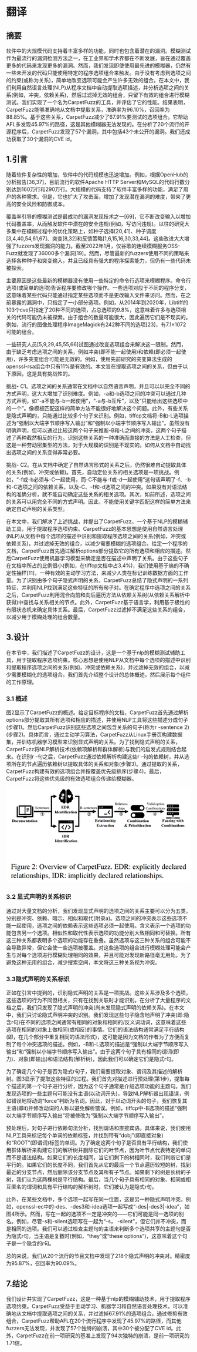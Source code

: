 
# 翻译
## 摘要
软件中的大规模代码支持着丰富多样的功能，同时也包含着潜在的漏洞。模糊测试作为最流行的漏洞检测方法之一，在工业界和学术界都在不断发展，旨在通过覆盖更多的代码来发现更多的漏洞。然而，我们发现即使使用最先进的模糊器，仍然有一些未开发的代码只能使用特定的程序选项组合来触发。由于没有考虑到选项之间的约束(或称为关系)，简单地改变选项可能会产生许多无效的组合。在本文中，我们利用自然语言处理(NLP)从程序文档中自动提取选项描述，并分析选项之间的关系(例如，冲突，依赖关系)，然后过滤掉无效的组合，只留下有效的组合进行模糊测试。我们实现了一个名为CarpetFuzz的工具，并评估了它的性能。结果表明，CarpetFuzz能够准确地从文档中提取关系，准确率为96.10%，召回率为88.85%。基于这些关系，CarpetFuzz减少了67.91%要测试的选项组合。它帮助AFL多发现45.97%的路径，这是其他模糊器无法发现的。在分析了20个流行的开源程序后，CarpetFuzz发现了57个漏洞，其中包括43个未公开的漏洞。我们还成功获取了30个漏洞的CVE id。

## 1.引言
随着软件复杂性的增加，软件中的代码规模也迅速增加。例如，根据OpenHub的分析报告[36,37]，目前流行的软件Apache HTTP Server和MySQL的代码行数分别达到160万行和290万行。大规模的代码支持了软件丰富多样的功能，满足了用户的各种需求。但是，它也扩大了攻击面，增加了发现潜在漏洞的难度，带来了更高的安全风险和防御成本。

覆盖率引导的模糊测试是最成功的漏洞发现技术之一[69]，它不断改变输入以增加代码覆盖率，从而触发软件中潜在的安全违规(例如，写访问违规)。以往的研究大多集中在模糊过程中的优化策略上，如种子选择[20,41]、种子调度[3,4,40,54,61,67]、突变[8,32]和反馈策略[1,6,15,16,30,33,44]。这些改进大大增强了fuzzers发现漏洞的能力。截至2022年1月，仅谷歌的连续模糊服务OSS-Fuzz就发现了36000多个漏洞[19]。然而，尽管最新的fuzzers使用不同的策略来选择各种种子和突变输入，并且已经具有强大的程序探索能力，但仍有一些代码未被探索。

主要原因是这些最新的模糊器没有使用一些特定的命令行选项来模糊程序。命令行选项(或简单的选项)告诉程序要修改哪个操作。一些选项对应于不同的程序分支，这意味着某些代码只能通过指定某些选项而不是更改输入文件来访问。然而，在之前暴露的漏洞中，只指定了一小部分选项。例如，从2014年到2020年，Libtiff的103个cve只指定了20种不同的选项，占总选项的9.8%，这意味着许多与选项相关的代码可能仍未被探索。由于组合的数量可能很大，因此遍历它们是不现实的。例如，流行的图像处理程序ImageMagick有242种不同的选项[23]，有7.1×1072可能的组合。

一些研究人员[5,9,29,45,55,66]试图通过改变选项组合来解决这一限制。然而，由于缺乏考虑选项之间的关系，例如冲突(即不能一起使用)和依赖(即必须一起使用)，许多突变组合可能是无效的。例如，使用先前研究的突变算法生成的openssl-rsa组合中只有11%是有效的。本文旨在提取选项之间的关系，但由于以下原因，这是具有挑战性的。

挑战- C1。选项之间的关系通常在文档中以自然语言声明，并且可以以完全不同的方式声明，这大大增加了识别难度。例如，-a和-b选项之间的冲突可以通过几种方式声明，如“-a不能与-b一起使用”，“-a与-b互斥”，以及“只能给出这些选项中的一个”。像模板匹配这样的简单方法不能很好地解决这个问题。此外，有些关系是隐式声明的，只能通过比较多个句子来识别。例如，tiffcp文档将-B和-L选项描述为“强制以大端字节顺序写入输出”和“强制以小端字节顺序写入输出”。虽然没有明确声明，但可以通过比较这两个句子来推断-B和-L之间的冲突，这两个句子描述了两种截然相反的行为。识别这些关系的一种准确而直接的方法是人工检查，但这是一种劳动密集型的方法，对于大规模的识别是不现实的。如何从文档中自动找出选项之间的关系变得非常必要。

挑战- C2。在从文档中确定了自然语言形式的关系之后，仍然很难自动提取具体的关系(例如，冲突或依赖)。首先，自动定位关系的相关选项是一项挑战。例如，“-f或-b必须与-C一起使用，而-C不能与-f或-d一起使用”这句话声明了-f、-b和-C选项之间的依赖关系，以及-C、-f和-d选项之间的冲突。如果没有对语法结构的准确分析，就不能自动确定这些关系的相关选项。其次，如前所述，选项之间的关系可以用完全不同的方式声明。因此，不能使用关键字匹配这样的简单方法来确定自动声明的关系类型。

在本文中，我们解决了上述挑战，并提出了CarpetFuzz，一个基于NLP的模糊辅助工具，用于提取程序选项约束。CarpetFuzz的基本思想是使用自然语言处理(NLP)从文档中每个选项的描述中识别和提取程序选项之间的关系(例如，冲突或依赖关系)，并过滤掉无效的组合，以减少需要模糊的选项组合。给定一个程序的文档，CarpetFuzz首先通过解析options部分提取它的所有选项和相应的描述。然后CarpetFuzz使用机器学习模型来确定是否在描述中声明了关系。由于这些句子在文档中所占的比例很小(例如，在tiffcp文档中占3.4%)，我们使用基于熵的不确定性抽样[11]，一种有效的主动学习方法，来减少人类在标记训练数据方面的工作量。为了识别由多个句子隐式声明的关系，CarpetFuzz总结了隐式声明的一系列特征，并利用NLP找到满足这些特征的所有句子对。在确定程序中选项之间的关系之后，CarpetFuzz利用混合向前和向后遍历方法从依赖关系树(从依赖关系解析中获得)中查找与关系相关的节点。此外，CarpetFuzz基于语言学，利用基于极性的有限状态机来确定具体关系。最后，CarpetFuzz过滤掉不满足这些关系的组合，以减少用于模糊处理的组合数量。

## 3.设计
在本节中，我们描述了CarpetFuzz的设计，这是一个基于nlp的模糊测试辅助工具，用于提取程序选项约束。核心思想是使用NLP从文档中每个选项的描述中识别和提取程序选项之间的关系(例如，冲突或依赖关系)，并过滤掉无效的组合，以减少需要模糊化的选项组合。我们首先介绍整个设计的总体概述，然后展示每个组件的工作原理。

### 3.1 概述
图2显示了CarpetFuzz的概述。给定目标程序的文档，CarpetFuzz首先通过解析options部分提取其所有选项和相应的描述，并使用NLP工具将这些描述分成句子(步骤1)。然后CarpetFuzz识别这些选项之间包含关系的句子(称为r -sentence 2)(步骤2)。具体而言，通过主动学习算法，CarpetFuzz从Linux手册页构建数据集，并训练机器学习模型来识别显式声明的关系。为了找到隐式声明的关系，CarpetFuzz将NLP解析技术(依赖项解析和群体解析)与我们的启发式规则结合起来。在识别r -句之后，CarpetFuzz通过依赖解析构建这些r -句的依赖树，并从选项所在的节点遍历依赖树以提取具体的关系和对象(步骤3)。通过提取的关系，CarpetFuzz构建有效的选项组合并按覆盖优先级排序(步骤4)。最后，CarpetFuzz将这些优先级的有效选项组合传递给模糊器。

![](images/Pasted%20image%2020230704170937.png)

### 3.2 显式声明的关系标识
通过对大量文档的分析，我们发现显式声明的选项之间的关系主要可以分为五类，分别是冲突、依赖、暗示、相似和取代(附录a)。选项之间的冲突表示这些选项不能一起使用，选项之间的依赖表示这些选项必须一起使用。含义表示一个选项的功能包含另一个选项。相似性和取代性表示选项的功能分别大致相同和可替换。所有这三种关系都表明多个选项的功能存在重叠。虽然选项与这三种关系的组合可能不会导致异常，但它会使一些选项被覆盖。对这些选项的组合进行模糊处理可能会产生与对每个选项进行模糊处理相同的效果，并且可能对发现新路径毫无用处。为了避免这种无用的组合，减少搜索空间，本文将这三种关系视为冲突。


### 3.3隐式声明的关系标识
正如在引言中提到的，识别隐式声明的关系是一项挑战。这些关系涉及多个选项，这些选项的行为不同但相关，只有在找到关联时才能识别。在分析了大量程序的文档之后，我们只发现了隐式声明的冲突(尚未发现隐式声明的依赖关系)。在本文中，我们只讨论隐式声明冲突的识别。我们发现这些句子隐含地声明了冲突(即:隐含r句)在不同的选项之间通常有相同的对象和相同的/反义词动词，这意味着这些选项在相同的对象上做相同(或相反)的事情。它们的语法结构通常满足平行结构(即，在几个部分中重复相同的语法形式)，这可能是因为文档的作者为了方便而复制了每个冲突选项的描述。例如，-B和-L选项的描述是“强制以大端字节顺序写入输出”和“强制以小端字节顺序写入输出”。由于这两个句子具有相同的谓词(即力)、对象(即输出)和语法结构(解析树)，因此我们可以确定它们是隐式r句。

为了确定几个句子是否为隐式r句子，我们需要提取对象、谓词及其描述的解析树。图3显示了提取这些特征的过程。我们首先对描述进行预处理(第1步)，提取每个描述的第一个句子进行分析，因为这个句子通常是介绍选项功能的主题句。我们发现选项的一些主题句可能没有主语(以动词开头)，导致NLP解析器出现错误，例如错误地将动词“force”判断为名词。因此，对于以动词开头的句子，我们恢复其主语(即it)并修改动词的人称以避免解析错误。例如，tiffcp中-B选项的描述“强制以大端字节顺序写入输出”将被修改为“强制以大端字节顺序写入输出”。

预处理后，对句子进行依赖句法分析，找到谓语和直接宾语。具体来说，我们使用NLP工具来标记每个单词的依赖标签，并找到带有“dobj”(即直接对象)和“ROOT”(即谓词)标签的单词。为了确定这两个句子是否具有平行结构，我们使用群体解析来构建它们的解析树并删除它们的叶节点，因为叶节点代表特定的单词而不是语法结构。如果它们的长度相同，当它们剩下的树相同时，我们判断它们是平行的。如果它们的长度不同，我们首先从它的最后一个节点遍历较短的树，找到最近的分支节点，然后删除该分支节点及其所有子节点。如果剩下的树是长树的子树，我们认为这两棵树是平行结构。最后，当几个句子具有相同的对象、相同或相互匿名的谓词和具有平行结构的解析树时，它们被认为是隐式r句。

此外，在某些文档中，多个选项一起写在同一位置，这是另一种隐式声明冲突。例如，openssl-ec中的-des、-des3和-idea选项一起写成“-des|-des3|-idea”，如图4所示。然而，写在一起的选项不一定是冲突的——它们可能是同一选项的别名。例如，尽管-s和-silent选项写在一起为“-s， -silent”，但它们并不冲突，而是相同的选项。我们可以通过检查主题句的主语来判断多个选项共享的主题句是否为隐式r句。当主语是复数时(例如，“they”或“these options”)，这意味着这个句子是一个隐含的r句。

总的来说，我们从20个流行的节目文档中发现了218个隐式声明的冲突对。精密度为95.87%，召回率为90.09%。

















## 7.结论
我们设计并实现了CarpetFuzz，这是一种基于nlp的模糊辅助技术，用于提取程序选项约束。CarpetFuzz受益于主动学习、机器学习和自然语言处理技术，可以准确地从文档中提取选项之间的关系，并过滤掉67.91%的选项组合。通过修剪有效组合，CarpetFuzz帮助AFL在20个流行程序中发现了45.97%的路径，而其他fuzzers无法发现，并发现了57个独特的崩溃，其中30个被分配了CVE id。此外，CarpetFuzz在前一项研究的基准上发现了94次独特的崩溃，是前一项研究的1.71倍。
